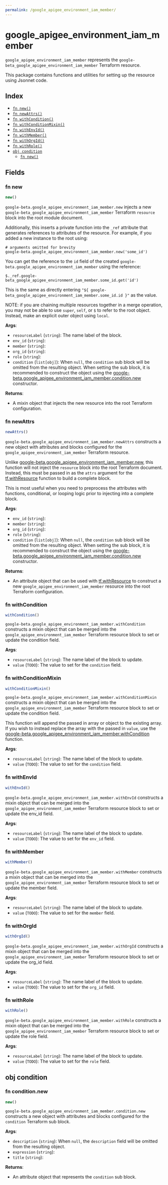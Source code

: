 ```yaml
---
permalink: /google_apigee_environment_iam_member/
---
```


# google_apigee_environment_iam_member

`google_apigee_environment_iam_member` represents the `google-beta_google_apigee_environment_iam_member` Terraform resource.



This package contains functions and utilities for setting up the resource using Jsonnet code.


## Index

* [`fn new()`](#fn-new)
* [`fn newAttrs()`](#fn-newattrs)
* [`fn withCondition()`](#fn-withcondition)
* [`fn withConditionMixin()`](#fn-withconditionmixin)
* [`fn withEnvId()`](#fn-withenvid)
* [`fn withMember()`](#fn-withmember)
* [`fn withOrgId()`](#fn-withorgid)
* [`fn withRole()`](#fn-withrole)
* [`obj condition`](#obj-condition)
  * [`fn new()`](#fn-conditionnew)

## Fields

### fn new

```ts
new()
```


`google-beta.google_apigee_environment_iam_member.new` injects a new `google-beta_google_apigee_environment_iam_member` Terraform `resource`
block into the root module document.

Additionally, this inserts a private function into the `_ref` attribute that generates references to attributes of the
resource. For example, if you added a new instance to the root using:

    # arguments omitted for brevity
    google-beta.google_apigee_environment_iam_member.new('some_id')

You can get the reference to the `id` field of the created `google-beta.google_apigee_environment_iam_member` using the reference:

    $._ref.google-beta_google_apigee_environment_iam_member.some_id.get('id')

This is the same as directly entering `"${ google-beta_google_apigee_environment_iam_member.some_id.id }"` as the value.

NOTE: if you are chaining multiple resources together in a merge operation, you may not be able to use `super`, `self`,
or `$` to refer to the root object. Instead, make an explicit outer object using `local`.

**Args**:
  - `resourceLabel` (`string`): The name label of the block.
  - `env_id` (`string`): 
  - `member` (`string`): 
  - `org_id` (`string`): 
  - `role` (`string`): 
  - `condition` (`list[obj]`):  When `null`, the `condition` sub block will be omitted from the resulting object. When setting the sub block, it is recommended to construct the object using the [google-beta.google_apigee_environment_iam_member.condition.new](#fn-googleapigeeenvironmentiammemberconditionnew) constructor.

**Returns**:
- A mixin object that injects the new resource into the root Terraform configuration.


### fn newAttrs

```ts
newAttrs()
```


`google-beta.google_apigee_environment_iam_member.newAttrs` constructs a new object with attributes and blocks configured for the `google_apigee_environment_iam_member`
Terraform resource.

Unlike [google-beta.google_apigee_environment_iam_member.new](#fn-googleapigeeenvironmentiammembernew), this function will not inject the `resource`
block into the root Terraform document. Instead, this must be passed in as the `attrs` argument for the
[tf.withResource](https://github.com/tf-libsonnet/core/tree/main/docs#fn-withresource) function to build a complete block.

This is most useful when you need to preprocess the attributes with functions, conditional, or looping logic prior to
injecting into a complete block.

**Args**:
  - `env_id` (`string`): 
  - `member` (`string`): 
  - `org_id` (`string`): 
  - `role` (`string`): 
  - `condition` (`list[obj]`):  When `null`, the `condition` sub block will be omitted from the resulting object. When setting the sub block, it is recommended to construct the object using the [google-beta.google_apigee_environment_iam_member.condition.new](#fn-googleapigeeenvironmentiammemberconditionnew) constructor.

**Returns**:
  - An attribute object that can be used with [tf.withResource](https://github.com/tf-libsonnet/core/tree/main/docs#fn-withresource) to construct a new `google_apigee_environment_iam_member` resource into the root Terraform configuration.


### fn withCondition

```ts
withCondition()
```

`google-beta.google_apigee_environment_iam_member.withCondition` constructs a mixin object that can be merged into the `google_apigee_environment_iam_member`
Terraform resource block to set or update the condition field.



**Args**:
  - `resourceLabel` (`string`): The name label of the block to update.
  - `value` (`TODO`): The value to set for the `condition` field.


### fn withConditionMixin

```ts
withConditionMixin()
```

`google-beta.google_apigee_environment_iam_member.withConditionMixin` constructs a mixin object that can be merged into the `google_apigee_environment_iam_member`
Terraform resource block to set or update the condition field.

This function will append the passed in array or object to the existing array. If you wish
to instead replace the array with the passed in `value`, use the [google-beta.google_apigee_environment_iam_member.withCondition](TODO)
function.


**Args**:
  - `resourceLabel` (`string`): The name label of the block to update.
  - `value` (`TODO`): The value to set for the `condition` field.


### fn withEnvId

```ts
withEnvId()
```

`google-beta.google_apigee_environment_iam_member.withEnvId` constructs a mixin object that can be merged into the `google_apigee_environment_iam_member`
Terraform resource block to set or update the env_id field.



**Args**:
  - `resourceLabel` (`string`): The name label of the block to update.
  - `value` (`TODO`): The value to set for the `env_id` field.


### fn withMember

```ts
withMember()
```

`google-beta.google_apigee_environment_iam_member.withMember` constructs a mixin object that can be merged into the `google_apigee_environment_iam_member`
Terraform resource block to set or update the member field.



**Args**:
  - `resourceLabel` (`string`): The name label of the block to update.
  - `value` (`TODO`): The value to set for the `member` field.


### fn withOrgId

```ts
withOrgId()
```

`google-beta.google_apigee_environment_iam_member.withOrgId` constructs a mixin object that can be merged into the `google_apigee_environment_iam_member`
Terraform resource block to set or update the org_id field.



**Args**:
  - `resourceLabel` (`string`): The name label of the block to update.
  - `value` (`TODO`): The value to set for the `org_id` field.


### fn withRole

```ts
withRole()
```

`google-beta.google_apigee_environment_iam_member.withRole` constructs a mixin object that can be merged into the `google_apigee_environment_iam_member`
Terraform resource block to set or update the role field.



**Args**:
  - `resourceLabel` (`string`): The name label of the block to update.
  - `value` (`TODO`): The value to set for the `role` field.


## obj condition



### fn condition.new

```ts
new()
```


`google-beta.google_apigee_environment_iam_member.condition.new` constructs a new object with attributes and blocks configured for the `condition`
Terraform sub block.



**Args**:
  - `description` (`string`):  When `null`, the `description` field will be omitted from the resulting object.
  - `expression` (`string`): 
  - `title` (`string`): 

**Returns**:
  - An attribute object that represents the `condition` sub block.
